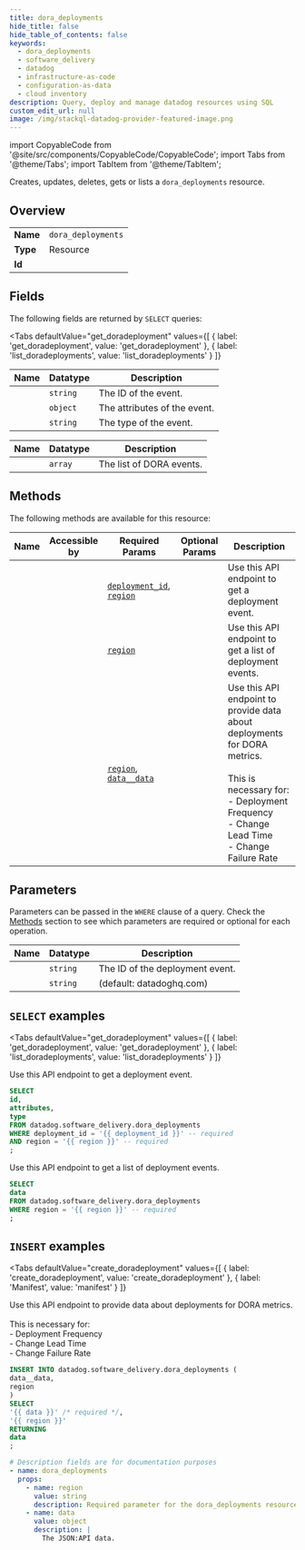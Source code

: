 ```yaml
--- 
title: dora_deployments
hide_title: false
hide_table_of_contents: false
keywords:
  - dora_deployments
  - software_delivery
  - datadog
  - infrastructure-as-code
  - configuration-as-data
  - cloud inventory
description: Query, deploy and manage datadog resources using SQL
custom_edit_url: null
image: /img/stackql-datadog-provider-featured-image.png
---
```


import CopyableCode from '@site/src/components/CopyableCode/CopyableCode';
import Tabs from '@theme/Tabs';
import TabItem from '@theme/TabItem';

Creates, updates, deletes, gets or lists a <code>dora_deployments</code> resource.

## Overview
<table><tbody>
<tr><td><b>Name</b></td><td><code>dora_deployments</code></td></tr>
<tr><td><b>Type</b></td><td>Resource</td></tr>
<tr><td><b>Id</b></td><td><CopyableCode code="datadog.software_delivery.dora_deployments" /></td></tr>
</tbody></table>

## Fields

The following fields are returned by `SELECT` queries:

<Tabs
    defaultValue="get_doradeployment"
    values={[
        { label: 'get_doradeployment', value: 'get_doradeployment' },
        { label: 'list_doradeployments', value: 'list_doradeployments' }
    ]}
>
<TabItem value="get_doradeployment">

<table>
<thead>
    <tr>
    <th>Name</th>
    <th>Datatype</th>
    <th>Description</th>
    </tr>
</thead>
<tbody>
<tr>
    <td><CopyableCode code="id" /></td>
    <td><code>string</code></td>
    <td>The ID of the event.</td>
</tr>
<tr>
    <td><CopyableCode code="attributes" /></td>
    <td><code>object</code></td>
    <td>The attributes of the event.</td>
</tr>
<tr>
    <td><CopyableCode code="type" /></td>
    <td><code>string</code></td>
    <td>The type of the event.</td>
</tr>
</tbody>
</table>
</TabItem>
<TabItem value="list_doradeployments">

<table>
<thead>
    <tr>
    <th>Name</th>
    <th>Datatype</th>
    <th>Description</th>
    </tr>
</thead>
<tbody>
<tr>
    <td><CopyableCode code="data" /></td>
    <td><code>array</code></td>
    <td>The list of DORA events.</td>
</tr>
</tbody>
</table>
</TabItem>
</Tabs>

## Methods

The following methods are available for this resource:

<table>
<thead>
    <tr>
    <th>Name</th>
    <th>Accessible by</th>
    <th>Required Params</th>
    <th>Optional Params</th>
    <th>Description</th>
    </tr>
</thead>
<tbody>
<tr>
    <td><a href="#get_doradeployment"><CopyableCode code="get_doradeployment" /></a></td>
    <td><CopyableCode code="select" /></td>
    <td><a href="#parameter-deployment_id"><code>deployment_id</code></a>, <a href="#parameter-region"><code>region</code></a></td>
    <td></td>
    <td>Use this API endpoint to get a deployment event.</td>
</tr>
<tr>
    <td><a href="#list_doradeployments"><CopyableCode code="list_doradeployments" /></a></td>
    <td><CopyableCode code="select" /></td>
    <td><a href="#parameter-region"><code>region</code></a></td>
    <td></td>
    <td>Use this API endpoint to get a list of deployment events.</td>
</tr>
<tr>
    <td><a href="#create_doradeployment"><CopyableCode code="create_doradeployment" /></a></td>
    <td><CopyableCode code="insert" /></td>
    <td><a href="#parameter-region"><code>region</code></a>, <a href="#parameter-data__data"><code>data__data</code></a></td>
    <td></td>
    <td>Use this API endpoint to provide data about deployments for DORA metrics.<br /><br />This is necessary for:<br />- Deployment Frequency<br />- Change Lead Time<br />- Change Failure Rate</td>
</tr>
</tbody>
</table>

## Parameters

Parameters can be passed in the `WHERE` clause of a query. Check the [Methods](#methods) section to see which parameters are required or optional for each operation.

<table>
<thead>
    <tr>
    <th>Name</th>
    <th>Datatype</th>
    <th>Description</th>
    </tr>
</thead>
<tbody>
<tr id="parameter-deployment_id">
    <td><CopyableCode code="deployment_id" /></td>
    <td><code>string</code></td>
    <td>The ID of the deployment event.</td>
</tr>
<tr id="parameter-region">
    <td><CopyableCode code="region" /></td>
    <td><code>string</code></td>
    <td>(default: datadoghq.com)</td>
</tr>
</tbody>
</table>

## `SELECT` examples

<Tabs
    defaultValue="get_doradeployment"
    values={[
        { label: 'get_doradeployment', value: 'get_doradeployment' },
        { label: 'list_doradeployments', value: 'list_doradeployments' }
    ]}
>
<TabItem value="get_doradeployment">

Use this API endpoint to get a deployment event.

```sql
SELECT
id,
attributes,
type
FROM datadog.software_delivery.dora_deployments
WHERE deployment_id = '{{ deployment_id }}' -- required
AND region = '{{ region }}' -- required
;
```
</TabItem>
<TabItem value="list_doradeployments">

Use this API endpoint to get a list of deployment events.

```sql
SELECT
data
FROM datadog.software_delivery.dora_deployments
WHERE region = '{{ region }}' -- required
;
```
</TabItem>
</Tabs>


## `INSERT` examples

<Tabs
    defaultValue="create_doradeployment"
    values={[
        { label: 'create_doradeployment', value: 'create_doradeployment' },
        { label: 'Manifest', value: 'manifest' }
    ]}
>
<TabItem value="create_doradeployment">

Use this API endpoint to provide data about deployments for DORA metrics.<br /><br />This is necessary for:<br />- Deployment Frequency<br />- Change Lead Time<br />- Change Failure Rate

```sql
INSERT INTO datadog.software_delivery.dora_deployments (
data__data,
region
)
SELECT 
'{{ data }}' /* required */,
'{{ region }}'
RETURNING
data
;
```
</TabItem>
<TabItem value="manifest">

```yaml
# Description fields are for documentation purposes
- name: dora_deployments
  props:
    - name: region
      value: string
      description: Required parameter for the dora_deployments resource.
    - name: data
      value: object
      description: |
        The JSON:API data.
```
</TabItem>
</Tabs>
